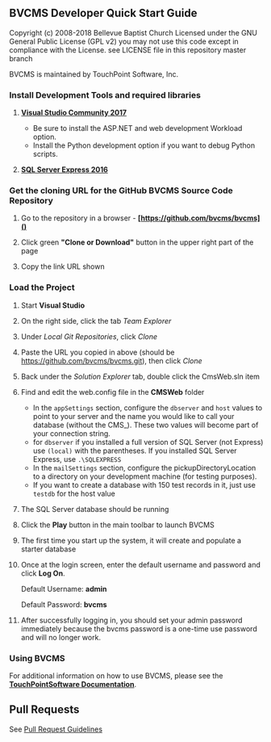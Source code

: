 <!--- HTML Links --->
[DOC]: http://docs.touchpointsoftware.com "TouchPointSoftware User Documentation"
[IDE]: https://www.visualstudio.com/downloads/
[SQL]: https://www.microsoft.com/en-us/download/details.aspx?id=54284
[WEB]: http://visualstudiogallery.msdn.microsoft.com/56633663-6799-41d7-9df7-0f2a504ca361
[RWM]: http://www.microsoft.com/en-us/download/details.aspx?id=7435
[GIT]: https://github.com/bvcms/bvcms.git
[PR]: PullRequestGuidelines.md

BVCMS Developer Quick Start Guide
---

Copyright (c) 2008-2018 Bellevue Baptist Church 
Licensed under the GNU General Public License (GPL v2)
you may not use this code except in compliance with the License.
see LICENSE file in this repository master branch

BVCMS is maintained by TouchPoint Software, Inc.

### Install Development Tools and required libraries

1. **[Visual Studio Community 2017][IDE]**
    - Be sure to install the ASP.NET and web development Workload option.
    - Install the Python development option if you want to debug Python scripts.
    
1. **[SQL Server Express 2016][SQL]**

### Get the cloning URL for the GitHub BVCMS Source Code Repository

1. Go to the repository in a browser - **[https://github.com/bvcms/bvcms]()**

1. Click green **"Clone or Download"** button in the upper right part of the page

1. Copy the link URL shown

### Load the Project

1. Start **Visual Studio**

1. On the right side, click the tab *Team Explorer* 

1. Under *Local Git Repositories*, click *Clone*

1. Paste the URL you copied in above (should be https://github.com/bvcms/bvcms.git), then click *Clone*

1. Back under the *Solution Explorer* tab, double click the CmsWeb.sln item

1. Find and edit the web.config file in the **CMSWeb** folder

    - In the `appSettings` section, configure the `dbserver` and `host` values to point to your server and the name you would like to call your database (without the CMS_). These two values will become part of your connection string.
    - for `dbserver` if you installed a full version of SQL Server (not Express) use `(local)` with the parentheses. 
      If you installed SQL Server Express, use `.\SQLEXPRESS`
    - In the `mailSettings` section, configure the pickupDirectoryLocation to a directory on your development machine (for testing purposes).
    - If you want to create a database with 150 test records in it, just use ``testdb`` for the host value

1. The SQL Server database should be running

1. Click the **Play** button in the main toolbar to launch BVCMS

1. The first time you start up the system, it will create and populate a starter database

1. Once at the login screen, enter the default username and password and click **Log On**.

	Default Username: **admin**
	
	Default Password: **bvcms**

1. After successfully logging in, you should set your admin password immediately because the bvcms password is a one-time use password and will no longer work.

### Using BVCMS

For additional information on how to use BVCMS, please see the **[TouchPointSoftware Documentation][DOC]**.

## Pull Requests

See [Pull Request Guidelines][PR]
